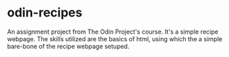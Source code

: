 # odin-recipes

An assignment project from The Odin Project's course. It's a simple recipe webpage.
The skills utilized are the basics of html, using which the a simple bare-bone of the recipe webpage
setuped.

